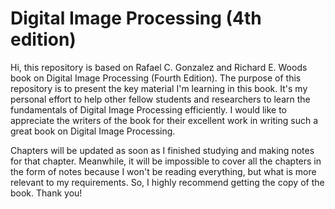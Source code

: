 # Digital Image Processing (4th edition)

Hi, this repository is based on Rafael C. Gonzalez and Richard E. Woods book on Digital Image Processing (Fourth Edition). The purpose of this repository is to present the key material I'm learning in this book. It's my personal effort to help other fellow students and researchers to learn the fundamentals of Digital Image Processing efficiently. I would like to appreciate the writers of the book for their excellent work in writing such a great book on Digital Image Processing. 

Chapters will be updated as soon as I finished studying and making notes for that chapter. Meanwhile, it will be impossible to cover all the chapters in the form of notes because I won't be reading everything, but what is more relevant to my requirements. So, I highly recommend getting the copy of the book. 
Thank you!
